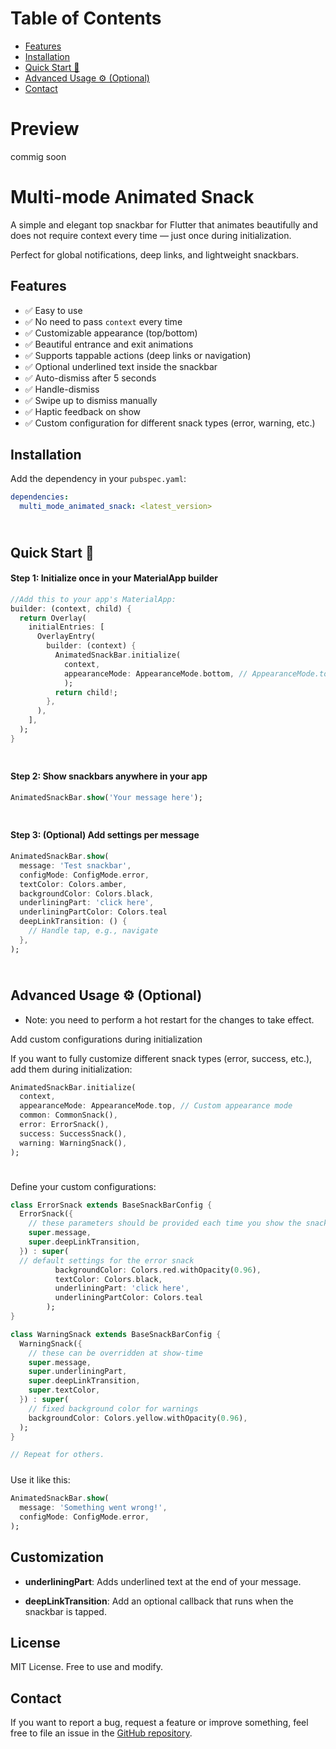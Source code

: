 <!--
This README describes the package. If you publish this package to pub.dev,
this README's contents appear on the landing page for your package.

For information about how to write a good package README, see the guide for
[writing package pages](https://dart.dev/guides/libraries/writing-package-pages).

For general information about developing packages, see the Dart guide for
[creating packages](https://dart.dev/guides/libraries/create-library-packages)
and the Flutter guide for
[developing packages and plugins](https://flutter.dev/developing-packages).
-->

# Table of Contents
- [Features](#features)
- [Installation](#installation)
- [Quick Start 🚀](#quick-start-🚀)
- [Advanced Usage ⚙️ (Optional)](#advanced-usage-⚙️-optional)
- [Contact](#contact)

# Preview
commig soon

# Multi-mode Animated Snack
A simple and elegant top snackbar for Flutter that animates beautifully and does not require context every time — just once during initialization.

Perfect for global notifications, deep links, and lightweight snackbars.

## Features 

- ✅ Easy to use
- ✅ No need to pass `context` every time
- ✅ Customizable appearance (top/bottom)
- ✅ Beautiful entrance and exit animations
- ✅ Supports tappable actions (deep links or navigation)
- ✅ Optional underlined text inside the snackbar
- ✅ Auto-dismiss after 5 seconds
- ✅ Handle-dismiss
- ✅ Swipe up to dismiss manually
- ✅ Haptic feedback on show
- ✅ Custom configuration for different snack types (error, warning, etc.)


## Installation

Add the dependency in your `pubspec.yaml`:

```yaml
dependencies:
  multi_mode_animated_snack: <latest_version>
```

<div style="padding: 5px;"></div>

## Quick Start 🚀
#### Step 1: Initialize once in your MaterialApp builder

```dart
//Add this to your app's MaterialApp:
builder: (context, child) {
  return Overlay(
    initialEntries: [
      OverlayEntry(
        builder: (context) {
          AnimatedSnackBar.initialize(
            context,
            appearanceMode: AppearanceMode.bottom, // AppearanceMode.top
            );
          return child!;
        },
      ),
    ],
  );
}
```

<div style="padding: 5px;"></div>

#### Step 2: Show snackbars anywhere in your app 
```dart
AnimatedSnackBar.show('Your message here');
```

<div style="padding: 5px;"></div>

#### Step 3: (Optional) Add settings per message
```dart
AnimatedSnackBar.show(
  message: 'Test snackbar',
  configMode: ConfigMode.error,
  textColor: Colors.amber,
  backgroundColor: Colors.black,
  underliningPart: 'click here',
  underliningPartColor: Colors.teal
  deepLinkTransition: () {
    // Handle tap, e.g., navigate
  },
);
```
<div style="padding: 5px;"></div>

## Advanced Usage ⚙️ (Optional)
- Note: you need to perform a hot restart for the changes to take effect.

Add custom configurations during initialization

If you want to fully customize different snack types (error, success, etc.), add them during initialization:
```dart
AnimatedSnackBar.initialize(
  context,
  appearanceMode: AppearanceMode.top, // Custom appearance mode
  common: CommonSnack(),
  error: ErrorSnack(),
  success: SuccessSnack(),
  warning: WarningSnack(),
);
```
<div style="padding: 5px;"></div>

Define your custom configurations:
```dart
class ErrorSnack extends BaseSnackBarConfig {
  ErrorSnack({
    // these parameters should be provided each time you show the snackbar
    super.message,
    super.deepLinkTransition,
  }) : super(
  // default settings for the error snack
          backgroundColor: Colors.red.withOpacity(0.96),
          textColor: Colors.black,
          underliningPart: 'click here',
          underliningPartColor: Colors.teal
        );
}

class WarningSnack extends BaseSnackBarConfig {
  WarningSnack({
    // these can be overridden at show-time
    super.message,
    super.underliningPart,
    super.deepLinkTransition,
    super.textColor,
  }) : super(
    // fixed background color for warnings
    backgroundColor: Colors.yellow.withOpacity(0.96),
  );
}

// Repeat for others.
```
<div style="padding: 5px;"></div>
Use it like this:

```dart
AnimatedSnackBar.show(
  message: 'Something went wrong!',
  configMode: ConfigMode.error,
);
```

## Customization
- **underliningPart**: Adds underlined text at the end of your message.

- **deepLinkTransition**: Add an optional callback that runs when the snackbar is tapped.


## License
MIT License. Free to use and modify.

## Contact 
If you want to report a bug, request a feature or improve something, feel free to file an issue in the [GitHub repository](https://github.com/GingerMustache).